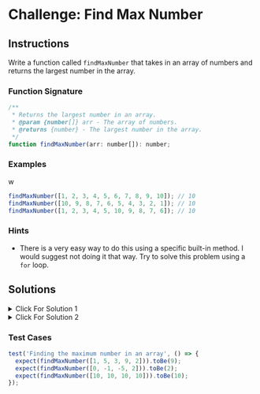 # Challenge: Find Max Number

## Instructions

Write a function called `findMaxNumber` that takes in an array of numbers and returns the largest number in the array.

### Function Signature

```js
/**
 * Returns the largest number in an array.
 * @param {number[]} arr - The array of numbers.
 * @returns {number} - The largest number in the array.
 */
function findMaxNumber(arr: number[]): number;
```

### Examples
w
```js
findMaxNumber([1, 2, 3, 4, 5, 6, 7, 8, 9, 10]); // 10
findMaxNumber([10, 9, 8, 7, 6, 5, 4, 3, 2, 1]); // 10
findMaxNumber([1, 2, 3, 4, 5, 10, 9, 8, 7, 6]); // 10
```

### Hints

- There is a very easy way to do this using a specific built-in method. I would suggest not doing it that way. Try to solve this problem using a `for` loop.

## Solutions

<details>
  <summary>Click For Solution 1</summary>

This is the easy way to do it. There is a method called `Math.max()` that will return the largest number in an array. This is not the way I would suggest doing it, but it is good to know that this method exists.

```js
function findMaxNumber(arr) {
  return Math.max(...arr);
}
```

### Explanation

There is not too much explanation needed here.

</details>

<details>
  <summary>Click For Solution 2</summary>

Here is another way of solving it using a `for` loop.

```js
function findMaxNumber(arr) {
  let max = arr[0];

  for (let i = 1; i < arr.length; i++) {
    if (arr[i] > max) {
      max = arr[i];
    }
  }

  return max;
}
```

### Explanation

- Create a variable called `max` and setting it equal to the first element in the array.
- Loop through the array starting at the second element.
- Check if the current element is greater than the current value of `max`. If it is, we set `max` equal to the current element.
- Return `max` after the loop is finished.

</details>

### Test Cases

```js
test('Finding the maximum number in an array', () => {
  expect(findMaxNumber([1, 5, 3, 9, 2])).toBe(9);
  expect(findMaxNumber([0, -1, -5, 2])).toBe(2);
  expect(findMaxNumber([10, 10, 10, 10])).toBe(10);
});
```
